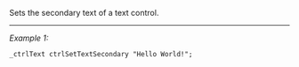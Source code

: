 Sets the secondary text of a text control.


---
*Example 1:*
```sqf
_ctrlText ctrlSetTextSecondary "Hello World!";
```